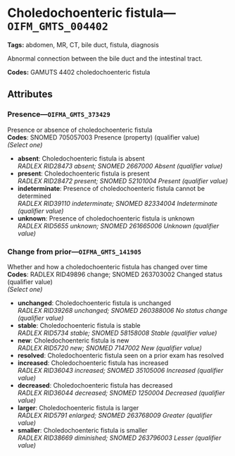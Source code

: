 # Choledochoenteric fistula—`OIFM_GMTS_004402`

**Tags:** abdomen, MR, CT, bile duct, fistula, diagnosis

Abnormal connection between the bile duct and the intestinal tract.

**Codes:** GAMUTS 4402 choledochoenteric fistula

## Attributes

### Presence—`OIFMA_GMTS_373429`

Presence or absence of choledochoenteric fistula  
**Codes**: SNOMED 705057003 Presence (property) (qualifier value)  
*(Select one)*

- **absent**: Choledochoenteric fistula is absent  
_RADLEX RID28473 absent; SNOMED 2667000 Absent (qualifier value)_
- **present**: Choledochoenteric fistula is present  
_RADLEX RID28472 present; SNOMED 52101004 Present (qualifier value)_
- **indeterminate**: Presence of choledochoenteric fistula cannot be determined  
_RADLEX RID39110 indeterminate; SNOMED 82334004 Indeterminate (qualifier value)_
- **unknown**: Presence of choledochoenteric fistula is unknown  
_RADLEX RID5655 unknown; SNOMED 261665006 Unknown (qualifier value)_

### Change from prior—`OIFMA_GMTS_141905`

Whether and how a choledochoenteric fistula has changed over time  
**Codes**: RADLEX RID49896 change; SNOMED 263703002 Changed status (qualifier value)  
*(Select one)*

- **unchanged**: Choledochoenteric fistula is unchanged  
_RADLEX RID39268 unchanged; SNOMED 260388006 No status change (qualifier value)_
- **stable**: Choledochoenteric fistula is stable  
_RADLEX RID5734 stable; SNOMED 58158008 Stable (qualifier value)_
- **new**: Choledochoenteric fistula is new  
_RADLEX RID5720 new; SNOMED 7147002 New (qualifier value)_
- **resolved**: Choledochoenteric fistula seen on a prior exam has resolved  
- **increased**: Choledochoenteric fistula has increased  
_RADLEX RID36043 increased; SNOMED 35105006 Increased (qualifier value)_
- **decreased**: Choledochoenteric fistula has decreased  
_RADLEX RID36044 decreased; SNOMED 1250004 Decreased (qualifier value)_
- **larger**: Choledochoenteric fistula is larger  
_RADLEX RID5791 enlarged; SNOMED 263768009 Greater (qualifier value)_
- **smaller**: Choledochoenteric fistula is smaller  
_RADLEX RID38669 diminished; SNOMED 263796003 Lesser (qualifier value)_